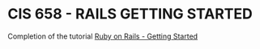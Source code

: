 # CIS 658 - RAILS GETTING STARTED

Completion of the tutorial [Ruby on Rails - Getting Started](http://guides.rubyonrails.org/getting_started.html)
